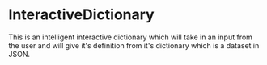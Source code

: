﻿# InteractiveDictionary

This is an intelligent interactive dictionary which will take in an input from the user and will give it's definition from it's dictionary which is a dataset in JSON.
